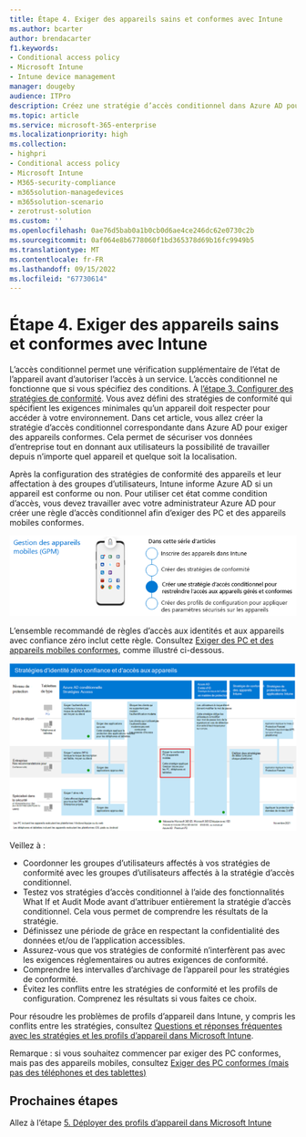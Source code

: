 ```yaml
---
title: Étape 4. Exiger des appareils sains et conformes avec Intune
ms.author: bcarter
author: brendacarter
f1.keywords:
- Conditional access policy
- Microsoft Intune
- Intune device management
manager: dougeby
audience: ITPro
description: Créez une stratégie d’accès conditionnel dans Azure AD pour exiger des appareils conformes, en conservant la sécurité des données d’entreprise lorsque les utilisateurs travaillent à partir de n’importe quel appareil dans n’importe quel emplacement.
ms.topic: article
ms.service: microsoft-365-enterprise
ms.localizationpriority: high
ms.collection:
- highpri
- Conditional access policy
- Microsoft Intune
- M365-security-compliance
- m365solution-managedevices
- m365solution-scenario
- zerotrust-solution
ms.custom: ''
ms.openlocfilehash: 0ae76d5bab0a1b0cb0d6ae4ce246dc62e0730c2b
ms.sourcegitcommit: 0af064e8b6778060f1bd365378d69b16fc9949b5
ms.translationtype: MT
ms.contentlocale: fr-FR
ms.lasthandoff: 09/15/2022
ms.locfileid: "67730614"
---
```

# <a name="step-4-require-healthy-and-compliant-devices-with-intune"></a>Étape 4. Exiger des appareils sains et conformes avec Intune

L’accès conditionnel permet une vérification supplémentaire de l’état de l’appareil avant d’autoriser l’accès à un service. L’accès conditionnel ne fonctionne que si vous spécifiez des conditions. À [l’étape 3. Configurer des stratégies de conformité](manage-devices-with-intune-compliance-policies.md). Vous avez défini des stratégies de conformité qui spécifient les exigences minimales qu’un appareil doit respecter pour accéder à votre environnement. Dans cet article, vous allez créer la stratégie d’accès conditionnel correspondante dans Azure AD pour exiger des appareils conformes. Cela permet de sécuriser vos données d’entreprise tout en donnant aux utilisateurs la possibilité de travailler depuis n’importe quel appareil et quelque soit la localisation.

Après la configuration des stratégies de conformité des appareils et leur affectation à des groupes d’utilisateurs, Intune informe Azure AD si un appareil est conforme ou non. Pour utiliser cet état comme condition d’accès, vous devez travailler avec votre administrateur Azure AD pour créer une règle d’accès conditionnel afin d’exiger des PC et des appareils mobiles conformes.


![Étapes de gestion des appareils](../media/devices/intune-mdm-step-3.png#lightbox)

L’ensemble recommandé de règles d’accès aux identités et aux appareils avec confiance zéro inclut cette règle. Consultez [Exiger des PC et des appareils mobiles conformes](../security/office-365-security/identity-access-policies.md#require-compliant-pcs-and-mobile-devices), comme illustré ci-dessous.


[![Stratégies d’accès aux appareils et aux identités de confiance zéro](../media/devices/identity-device-require-compliance.png#lightbox)](https://github.com/MicrosoftDocs/microsoft-365-docs/raw/public/microsoft-365/media/devices/identity-device-require-compliance.png)



Veillez à :
- Coordonner les groupes d’utilisateurs affectés à vos stratégies de conformité avec les groupes d’utilisateurs affectés à la stratégie d’accès conditionnel.
- Testez vos stratégies d’accès conditionnel à l’aide des fonctionnalités What If et Audit Mode avant d’attribuer entièrement la stratégie d’accès conditionnel. Cela vous permet de comprendre les résultats de la stratégie.
- Définissez une période de grâce en respectant la confidentialité des données et/ou de l’application accessibles. 
- Assurez-vous que vos stratégies de conformité n’interfèrent pas avec les exigences réglementaires ou autres exigences de conformité. 
- Comprendre les intervalles d’archivage de l’appareil pour les stratégies de conformité.
- Évitez les conflits entre les stratégies de conformité et les profils de configuration. Comprenez les résultats si vous faites ce choix.

Pour résoudre les problèmes de profils d’appareil dans Intune, y compris les conflits entre les stratégies, consultez [Questions et réponses fréquentes avec les stratégies et les profils d’appareil dans Microsoft Intune](/mem/intune/configuration/device-profile-troubleshoot).

Remarque : si vous souhaitez commencer par exiger des PC conformes, mais pas des appareils mobiles, consultez [Exiger des PC conformes (mais pas des téléphones et des tablettes)](../security/office-365-security/identity-access-policies.md) 

## <a name="next-steps"></a>Prochaines étapes

Allez à l’étape [5. Déployer des profils d’appareil dans Microsoft Intune](manage-devices-with-intune-configuration-profiles.md)
